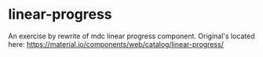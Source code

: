# linear-progress
An exercise by rewrite of mdc linear progress component. Original's located here: https://material.io/components/web/catalog/linear-progress/
